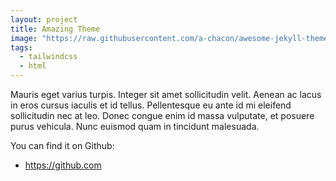 ```yaml
---
layout: project
title: Amazing Theme
image: "https://raw.githubusercontent.com/a-chacon/awesome-jekyll-theme/main/screenshots/blog.png"
tags:
  - tailwindcss
  - html
---
```


Mauris eget varius turpis. Integer sit amet sollicitudin velit. Aenean ac lacus in eros cursus iaculis et id tellus. Pellentesque eu ante id mi eleifend sollicitudin nec at leo. Donec congue enim id massa vulputate, et posuere purus vehicula. Nunc euismod quam in tincidunt malesuada.

You can find it on Github:

- <https://github.com>
